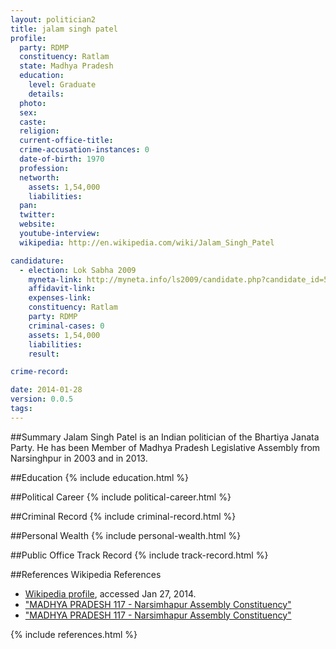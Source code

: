```yaml
---
layout: politician2
title: jalam singh patel
profile: 
  party: RDMP
  constituency: Ratlam
  state: Madhya Pradesh
  education: 
    level: Graduate
    details: 
  photo: 
  sex: 
  caste: 
  religion: 
  current-office-title: 
  crime-accusation-instances: 0
  date-of-birth: 1970
  profession: 
  networth: 
    assets: 1,54,000
    liabilities: 
  pan: 
  twitter: 
  website: 
  youtube-interview: 
  wikipedia: http://en.wikipedia.com/wiki/Jalam_Singh_Patel

candidature: 
  - election: Lok Sabha 2009
    myneta-link: http://myneta.info/ls2009/candidate.php?candidate_id=5242
    affidavit-link: 
    expenses-link: 
    constituency: Ratlam 
    party: RDMP
    criminal-cases: 0
    assets: 1,54,000
    liabilities: 
    result:  

crime-record: 

date: 2014-01-28
version: 0.0.5
tags: 
---
```

##Summary
Jalam Singh Patel is an Indian politician of the Bhartiya Janata Party. He has been Member of Madhya Pradesh Legislative Assembly from Narsinghpur in 2003 and in 2013.


##Education
{% include education.html %}


##Political Career
{% include political-career.html %}


##Criminal Record
{% include criminal-record.html %}


##Personal Wealth
{% include personal-wealth.html %}


##Public Office Track Record
{% include track-record.html %}


##References
Wikipedia References
- [Wikipedia profile]({{page.profile.wikipedia}}), accessed Jan 27, 2014.
- ["MADHYA PRADESH 117 - Narsimhapur Assembly Constituency"][wiki1]
- ["MADHYA PRADESH 117 - Narsimhapur Assembly Constituency"][wiki2]

[wiki1]: http://eci.nic.in/eci_main/electionanalysis/AE/S12/partycomp117.htm
[wiki2]: http://ibnlive.in.com/news/madhya-pradesh-assembly-elections-list-of-mlas/438501-37-64.html


{% include references.html %}